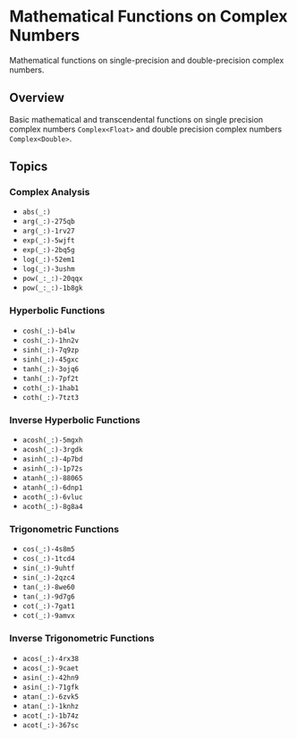 #  Mathematical Functions on Complex Numbers

Mathematical functions on single-precision and double-precision complex numbers.

## Overview

Basic mathematical and transcendental functions on single precision complex numbers `Complex<Float>` and double precision complex numbers `Complex<Double>`.

## Topics

### Complex Analysis

- ``abs(_:)``
- ``arg(_:)-275qb``
- ``arg(_:)-1rv27``
- ``exp(_:)-5wjft``
- ``exp(_:)-2bq5g``
- ``log(_:)-52em1``
- ``log(_:)-3ushm``
- ``pow(_:_:)-20qqx``
- ``pow(_:_:)-1b8gk``


### Hyperbolic Functions

- ``cosh(_:)-b4lw``
- ``cosh(_:)-1hn2v``
- ``sinh(_:)-7q9zp``
- ``sinh(_:)-45gxc``
- ``tanh(_:)-3ojq6``
- ``tanh(_:)-7pf2t``
- ``coth(_:)-1hab1``
- ``coth(_:)-7tzt3``

### Inverse Hyperbolic Functions
- ``acosh(_:)-5mgxh``
- ``acosh(_:)-3rgdk``
- ``asinh(_:)-4p7bd``
- ``asinh(_:)-1p72s``
- ``atanh(_:)-88065``
- ``atanh(_:)-6dnp1``
- ``acoth(_:)-6vluc``
- ``acoth(_:)-8g8a4``

### Trigonometric Functions
- ``cos(_:)-4s8m5``
- ``cos(_:)-1tcd4``
- ``sin(_:)-9uhtf``
- ``sin(_:)-2qzc4``
- ``tan(_:)-8we60``
- ``tan(_:)-9d7g6``
- ``cot(_:)-7gat1``
- ``cot(_:)-9amvx``

### Inverse Trigonometric Functions
- ``acos(_:)-4rx38``
- ``acos(_:)-9caet``
- ``asin(_:)-42hn9``
- ``asin(_:)-71gfk``
- ``atan(_:)-6zvk5``
- ``atan(_:)-1knhz``
- ``acot(_:)-1b74z``
- ``acot(_:)-367sc``

